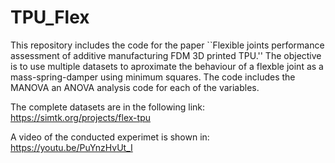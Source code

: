 # TPU_Flex
This repository includes the code for the paper ``Flexible joints performance assessment of additive manufacturing FDM 3D printed TPU.''
The objective is to use multiple datasets to aproximate the behaviour of a flexble joint as a mass-spring-damper using minimum squares.
The code includes the MANOVA an ANOVA analysis code for each of the variables.

The complete datasets are in the following link:
https://simtk.org/projects/flex-tpu

A video of the conducted experimet is shown in:
 https://youtu.be/PuYnzHvUt_I
